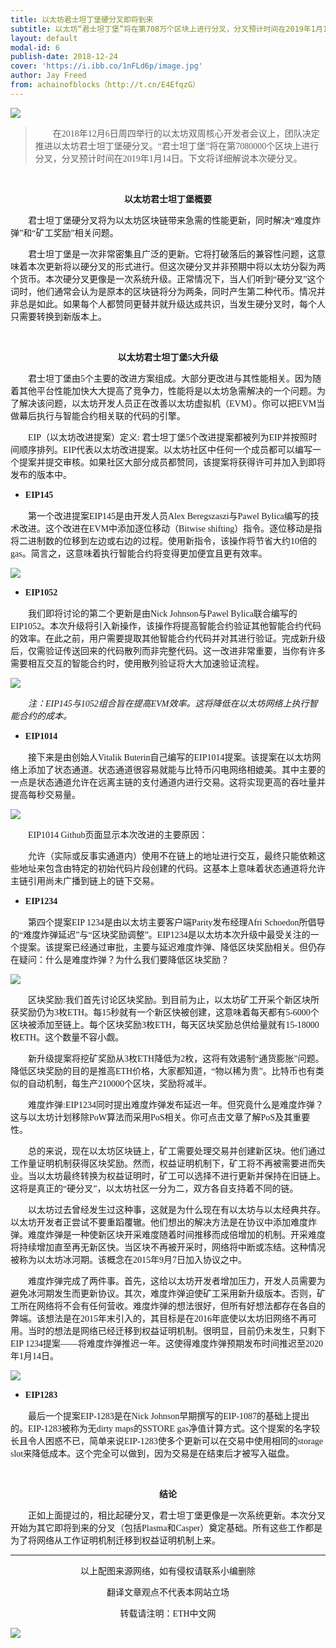 ```yaml
---
title: 以太坊君士坦丁堡硬分叉即将到来
subtitle: 以太坊“君士坦丁堡”将在第708万个区块上进行分叉，分叉预计时间在2019年1月14日，你需要了解这些事情
layout: default
modal-id: 6
publish-date: 2018-12-24
cover: 'https://i.ibb.co/1nFLd6p/image.jpg'
author: Jay Freed
from: achainofblocks（http://t.cn/E4EfqzG）
---
```


![](https://i.ibb.co/Svv2VqT/ecn-news.jpg)

> &emsp;&emsp;<font face="微软雅黑">在2018年12月6日周四举行的以太坊双周核心开发者会议上，团队决定推进以太坊君士坦丁堡硬分叉。“君士坦丁堡”将在第7080000个区块上进行分叉，分叉预计时间在2019年1月14日。下文将详细解说本次硬分叉。</font>


**&emsp;&emsp;<font face="微软雅黑"><center>以太坊君士坦丁堡概要</center></font>**


&emsp;&emsp;<font face="微软雅黑">君士坦丁堡硬分叉将为以太坊区块链带来急需的性能更新，同时解决“难度炸弹”和“矿工奖励”相关问题。</font>

&emsp;&emsp;<font face="微软雅黑">君士坦丁堡是一次非常密集且广泛的更新。它将打破落后的兼容性问题，这意味着本次更新将以硬分叉的形式进行。但这次硬分叉并非预期中将以太坊分裂为两个货币。本次硬分叉更像是一次系统升级。正常情况下，当人们听到“硬分叉”这个词时，他们通常会认为是原本的区块链将分为两条，同时产生第二种代币。情况并非总是如此。如果每个人都赞同更替并就升级达成共识，当发生硬分叉时，每个人只需要转换到新版本上。</font>


**&emsp;&emsp;<font face="微软雅黑"><center>以太坊君士坦丁堡5大升级</center></font>**

&emsp;&emsp;<font face="微软雅黑">君士坦丁堡由5个主要的改进方案组成。大部分更改进与其性能相关。因为随着其他平台性能加快大大提高了竞争力，性能将是以太坊急需解决的一个问题。为了解决该问题，以太坊开发人员正在改善以太坊虚拟机（EVM）。你可以把EVM当做幕后执行与智能合约相关联的代码的引擎。</font>

&emsp;&emsp;<font face="微软雅黑">EIP（以太坊改进提案）定义: 君士坦丁堡5个改进提案都被列为EIP并按照时间顺序排列。EIP代表以太坊改进提案。以太坊社区中任何一个成员都可以编写一个提案并提交审核。如果社区大部分成员都赞同，该提案将获得许可并加入到即将发布的版本中。</font>

- **<font face="微软雅黑">EIP145</font>**

&emsp;&emsp;<font face="微软雅黑">第一个改进提案EIP145是由开发人员Alex Beregszaszi与Pawel Bylica编写的技术改进。这个改进在EVM中添加逐位移动（Bitwise shifting）指令。逐位移动是指将二进制数的位移到左边或右边的过程。使用新指令，该操作将节省大约10倍的gas。简言之，这意味着执行智能合约将变得更加便宜且更有效率。</font>


![](https://i.ibb.co/MDDd0L6/1.png)


- **<font face="微软雅黑">EIP1052</font>**

&emsp;&emsp;<font face="微软雅黑">我们即将讨论的第二个更新是由Nick Johnson与Pawel Bylica联合编写的EIP1052。本次升级将引入新操作，该操作将提高智能合约验证其他智能合约代码的效率。在此之前，用户需要提取其他智能合约代码并对其进行验证。完成新升级后，仅需验证传送回来的代码散列而非完整代码。这一改进非常重要，当你有许多需要相互交互的智能合约时，使用散列验证将大大加速验证流程。</font>

![](https://i.ibb.co/B35261Z/2.png)

*&emsp;&emsp;<font face="微软雅黑">注：EIP145与1052组合旨在提高EVM效率。这将降低在以太坊网络上执行智能合约的成本。</font>*


- **<font face="微软雅黑">EIP1014</font>**

&emsp;&emsp;<font face="微软雅黑">接下来是由创始人Vitalik Buterin自己编写的EIP1014提案。该提案在以太坊网络上添加了状态通道。状态通道很容易就能与比特币闪电网络相媲美。其中主要的一点是状态通道允许在远离主链的支付通道内进行交易。这将实现更高的吞吐量并提高每秒交易量。</font>

![](https://i.ibb.co/rMG4sYF/3.png)


&emsp;&emsp;<font face="微软雅黑">EIP1014 Github页面显示本次改进的主要原因：</font>


&emsp;&emsp;<font face="微软雅黑">允许（实际或反事实通道内）使用不在链上的地址进行交互，最终只能依赖这些地址来包含由特定的初始代码片段创建的代码。这基本上意味着状态通道将允许主链引用尚未广播到链上的链下交易。</font>



- **<font face="微软雅黑">EIP1234</font>**

&emsp;&emsp;<font face="微软雅黑">第四个提案EIP 1234是由以太坊主要客户端Parity发布经理Afri Schoedon所倡导的“难度炸弹延迟”与“区块奖励调整”。EIP1234是以太坊本次升级中最受关注的一个提案。该提案已经通过审批，主要与延迟难度炸弹、降低区块奖励相关。但仍存在疑问：什么是难度炸弹？为什么我们要降低区块奖励？</font>

![](https://i.ibb.co/YjHts6J/4.png)

&emsp;&emsp;<font face="微软雅黑">区块奖励:我们首先讨论区块奖励。到目前为止，以太坊矿工开采个新区块所获奖励仍为3枚ETH。每15秒就有一个新区快被创建，这意味着每天都有5-6000个区块被添加至链上。每个区块奖励3枚ETH，每天区块奖励总供给量就有15-18000枚ETH。这个数量不容小觑。</font>

&emsp;&emsp;<font face="微软雅黑">新升级提案将挖矿奖励从3枚ETH降低为2枚，这将有效遏制“通货膨胀”问题。降低区块奖励的目的是推高ETH价格，大家都知道，“物以稀为贵”。比特币也有类似的自动机制，每生产210000个区块，奖励将减半。</font>

&emsp;&emsp;<font face="微软雅黑">难度炸弹:EIP1234同时提出难度炸弹发布延迟一年。但究竟什么是难度炸弹？这与以太坊计划移除PoW算法而采用PoS相关。你可点击文章了解PoS及其重要性。</font>

&emsp;&emsp;<font face="微软雅黑">总的来说，现在以太坊区块链上，矿工需要处理交易并创建新区块。他们通过工作量证明机制获得区块奖励。然而，权益证明机制下，矿工将不再被需要进而失业。当以太坊最终转换为权益证明时，矿工可以选择不进行更新并保持在旧链上。这将是真正的“硬分叉”，以太坊社区一分为二，双方各自支持着不同的链。</font>

&emsp;&emsp;<font face="微软雅黑">以太坊过去曾经发生过这种事，这就是为什么现在有以太坊与以太经典共存。以太坊开发者正尝试不要重蹈覆辙。他们想出的解决方法是在协议中添加难度炸弹。难度炸弹是一种使新区块开采难度随着时间推移而成倍增加的机制。开采难度将持续增加直至再无新区快。当区块不再被开采时，网络将中断或冻结。这种情况被称为以太坊冰河期。该概念在2015年9月7日加入协议之中。</font>

&emsp;&emsp;<font face="微软雅黑">难度炸弹完成了两件事。首先，这给以太坊开发者增加压力，开发人员需要为避免冰河期发生而更新协议。其次，难度炸弹迫使矿工采用新升级版本。否则，矿工所在网络将不会有任何营收。难度炸弹的想法很好，但所有好想法都存在各自的弊端。该想法是在2015年末引入的，其目标是在2016年底使以太坊旧网络不再可用。当时的想法是网络已经迁移到权益证明机制。很明显，目前仍未发生，只剩下EIP 1234提案——将难度炸弹推迟一年。这使得难度炸弹预期发布时间推迟至2020年1月14日。</font>

![](https://i.ibb.co/19Qrdsq/5.png)


- **<font face="微软雅黑">EIP1283</font>**

&emsp;&emsp;<font face="微软雅黑">最后一个提案EIP-1283是在Nick Johnson早期撰写的EIP-1087的基础上提出的。EIP-1283被称为无dirty maps的SSTORE gas净值计算方式。这个提案的名字较长且令人困惑不已，简单来说EIP-1283使多个更新可以在交易中使用相同的storage slot来降低成本。这个完全可以做到，因为交易是在结束后才被写入磁盘。</font>


**&emsp;&emsp;<font face="微软雅黑"><center>结论</center></font>**

&emsp;&emsp;<font face="微软雅黑">正如上面提过的，相比起硬分叉，君士坦丁堡更像是一次系统更新。本次分叉开始为其它即将到来的分叉（包括Plasma和Casper）奠定基础。所有这些工作都是为了将网络从工作证明机制迁移到权益证明机制上来。</font>


----------

<font face="微软雅黑"><center>以上配图来源网络，如有侵权请联系小编删除</center></font>

<font face="微软雅黑"><center>翻译文章观点不代表本网站立场</center></font>

<font face="微软雅黑"><center>转载请注明：ETH中文网</center></font>



![](https://i.ibb.co/w7kZYC0/ecn5.jpg)
